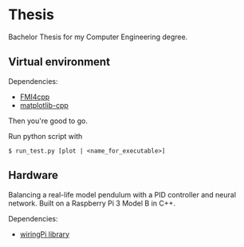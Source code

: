 # Thesis
Bachelor Thesis for my Computer Engineering degree.

## Virtual environment
Dependencies:
- [FMI4cpp](https://github.com/NTNU-IHB/FMI4cpp)
- [matplotlib-cpp](https://github.com/lava/matplotlib-cpp)

Then you're good to go.

Run python script with

<code>$ run_test.py [plot | \<name_for_executable\>] </code>

## Hardware
Balancing a real-life model pendulum with a PID controller and neural network.
Built on a Raspberry Pi 3 Model B in C++.

Dependencies:
  - [wiringPi library](http://wiringpi.com/download-and-install/)
